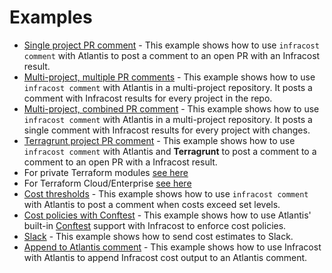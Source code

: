 # Examples

* [Single project PR comment](single_project) - This example shows how to use `infracost comment` with Atlantis to post a comment to an open PR with an Infracost result.
* [Multi-project, multiple PR comments](multi_project) - This example shows how to use `infracost comment` with Atlantis in a multi-project repository. It posts a comment with Infracost results for every project in the repo.
* [Multi-project, combined PR comment](multi_project_single_comment) - This example shows how to use `infracost comment` with Atlantis in a multi-project repository. It posts a single comment with Infracost results for every project with changes.
* [Terragrunt project PR comment](terragrunt) - This example shows how to use `infracost comment` with Atlantis and **Terragrunt** to post a comment to a comment to an open PR with a Infracost result.
* For private Terraform modules [see here](/README.md#private-terraform-modules)
* For Terraform Cloud/Enterprise [see here](/README.md#terraform-cloudenterprise)
* [Cost thresholds](thresholds) - This example shows how to use `infracost comment` with Atlantis to post a comment when costs exceed set levels.
* [Cost policies with Conftest](conftest) - This example shows how to use Atlantis' built-in [Conftest](https://www.conftest.dev/) support with Infracost to enforce cost policies.
* [Slack](slack) - This example shows how to send cost estimates to Slack.
* [Append to Atlantis comment](append_to_comment) - This example shows how to use Infracost with Atlantis to append Infracost cost output to an Atlantis comment.
